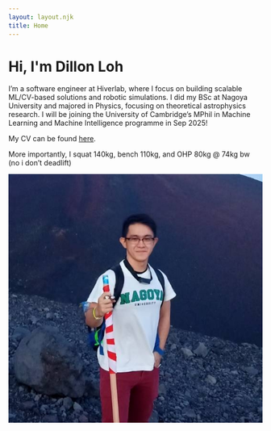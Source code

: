 ```yaml
---
layout: layout.njk
title: Home
---
```


<script>
  function changeImage() {
    const img = document.getElementById("imgClickAndChange");
    const currentSrc = img.src;
    const filename = currentSrc.substring(currentSrc.lastIndexOf('/') + 1);

    if (filename === "profile.jpg") {
      alert("SURPRISE!")
      img.src = "/static/surprise.png";
    } else {
      img.src = "/static/profile.jpg";
    }
  }
</script>

<div class="center-container">
  <div class="center-inner-container">
    <div class="intro-text">
      <h1>Hi, I'm Dillon Loh</h1>
      <p>
        I’m a software engineer at Hiverlab, where I focus on building scalable ML/CV-based solutions and robotic simulations.
        I did my BSc at Nagoya University and majored in Physics, focusing on theoretical astrophysics research.
        I will be joining the University of Cambridge’s MPhil in Machine Learning and Machine Intelligence programme in Sep 2025!
      </p>
      <p> My CV can be found <a href="/static/(2025) Academic CV - Dillon.pdf">here</a>.
      <p>
        More importantly, I squat 140kg, bench 110kg, and OHP 80kg @ 74kg bw (no i don’t deadlift)
      </p>
    </div>
    <div class="head-image">
      <img id="imgClickAndChange" src="/static/profile.jpg" onclick="changeImage()"/>
    </div>
  </div>
</div>
